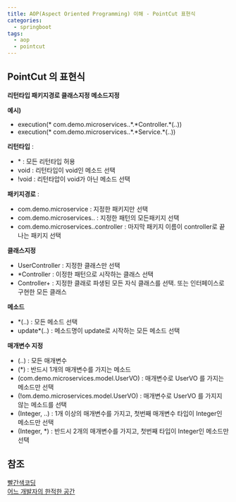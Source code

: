 ```yaml
---
title: AOP(Aspect Oriented Programming) 이해 - PointCut 표현식
categories:
  - springboot
tags: 
  - aop
  - pointcut
---
```


## PointCut 의 표현식
**리턴타입  패키지경로  클래스지정  메소드지정**   


**예시)**
- execution(* com.demo.microservices..\*.\*Controller.\*(..))  
- execution(* com.demo.microservices..\*.\*Service.\*(..))  

**리턴타입** : 
- \* : 모든 리턴타입 허용
- void : 리턴타입이 void인 메소드 선택
- !void : 리턴타압이 void가 아닌 메소드 선택 

**패키지경로** : 
- com.demo.microservice : 지정한 패키지만 선택
- com.demo.microservices.. : 지정한 패턴의 모든패키지 선택
- com.demo.microservices..controller : 마지막 패키지 이름이 controller로 끝나는 패키지 선택

**클래스지정**
- UserController : 지정한 클래스만 선택
- *Controller : 이정한 패턴으로 시작하는 클래스 선택
- Controller+ : 지정한 클래로 파생된 모든 자식 클래스를 선택. 또는 인터페이스로 구현한 모든 클래스

**메소드** 
- \*(..) : 모든 메소드 선택 
- update*(..) : 메소드명이 update로 시작하는 모든 메소드 선택 

**매개변수 지정**
- (..) : 모든 매개변수
- (*) : 반드시 1개의 매개변수를 가지는 메소드
- (com.demo.microservices.model.UserVO) : 매개변수로 UserVO 를 가지는 메소드만 선택
- (!om.demo.microservices.model.UserVO) : 매개변수로 UserVO 를 가지지 않는 메소드를 선택
- (Integer, ..) : 1개 이상의 매개변수를 가지고, 첫번째 매개변수 타입이 Integer인 메소드만 선택
- (Integer, *) : 반드시 2개의 매개변수를 가지고, 첫번째 타입이 Integer인 메소드만 선택 


## 참조
[빨간색코딩](https://sjh836.tistory.com/157)  
[어느 개발자의 한적한 공간](http://closer27.github.io/backend/2017/08/03/spring-aop/)
